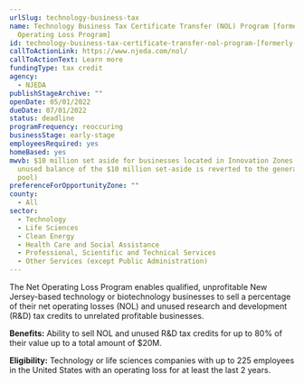 ```yaml
---
urlSlug: technology-business-tax
name: Technology Business Tax Certificate Transfer (NOL) Program [formerly Net
  Operating Loss Program]
id: technology-business-tax-certificate-transfer-nol-program-[formerly-net-operating-loss-program]
callToActionLink: https://www.njeda.com/nol/
callToActionText: Learn more
fundingType: tax credit
agency:
  - NJEDA
publishStageArchive: ""
openDate: 05/01/2022
dueDate: 07/01/2022
status: deadline
programFrequency: reoccuring
businessStage: early-stage
employeesRequired: yes
homeBased: yes
mwvb: $10 million set aside for businesses located in Innovation Zones (any
  unused balance of the $10 million set-aside is reverted to the general program
  pool)
preferenceForOpportunityZone: ""
county:
  - All
sector:
  - Technology
  - Life Sciences
  - Clean Energy
  - Health Care and Social Assistance
  - Professional, Scientific and Technical Services
  - Other Services (except Public Administration)
---
```


The Net Operating Loss Program enables qualified, unprofitable New Jersey-based technology or biotechnology businesses to sell a percentage of their net operating losses (NOL) and unused research and development (R&D) tax credits to unrelated profitable businesses.

**Benefits:** Ability to sell NOL and unused R&D tax credits for up to 80% of their value up to a total amount of $20M.

**Eligibility:** Technology or life sciences companies with up to 225 employees in the United States with an operating loss for at least the last 2 years.
